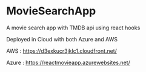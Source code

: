 # MovieSearchApp
A movie search app with TMDB api using react hooks

Deployed in Cloud with both Azure and AWS

AWS : https://d3exkucr3jklc1.cloudfront.net/

Azure : https://reactmovieapp.azurewebsites.net/ 
